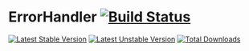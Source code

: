ErrorHandler [![Build Status](https://travis-ci.org/prgTW/error-handler.svg?branch=master)](https://travis-ci.org/prgTW/error-handler)
============

[![Latest Stable Version](https://poser.pugx.org/prgtw/error-handler/version.png)](https://packagist.org/packages/prgtw/error-handler) [![Latest Unstable Version](https://poser.pugx.org/prgtw/error-handler/v/unstable.png)](//packagist.org/packages/prgtw/error-handler) [![Total Downloads](https://poser.pugx.org/prgtw/error-handler/downloads.png)](https://packagist.org/packages/prgtw/error-handler)
